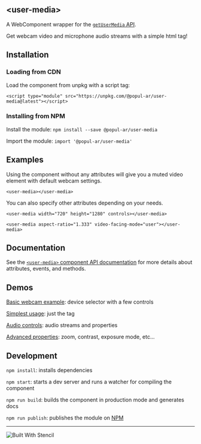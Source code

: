 ## &lt;user-media&gt;

A WebComponent wrapper for the [`getUserMedia` API](https://developer.mozilla.org/en-US/docs/Web/API/MediaDevices/getUserMedia). 

Get webcam video and microphone audio streams with a simple html tag!

## Installation

### Loading from CDN

Load the component from unpkg with a script tag: 

`<script type="module" src="https://unpkg.com/@popul-ar/user-media@latest"></script>`

### Installing from NPM

Install the module: `npm install --save @popul-ar/user-media`

Import the module: `import '@popul-ar/user-media'`


## Examples

Using the component without any attributes will give you a muted video element with default webcam settings.

`<user-media></user-media>`

You can also specify other attributes depending on your needs. 

`<user-media width="720" height="1280" controls></user-media>`

`<user-media aspect-ratio="1.333" video-facing-mode="user"></user-media>`

## Documentation

See the [`<user-media>` component API documentation](./src/components/user-media/readme.md) for more details about attributes, events, and methods.

## Demos

[Basic webcam example](www/index.html): device selector with a few controls

[Simplest usage](www/examples/simplest.html): just the tag

[Audio controls](www/examples/audio.html): audio streams and properties

[Advanced properties](www/examples/advanced.html): zoom, contrast, exposure mode, etc...

## Development

`npm install`: installs dependencies

`npm start`: starts a dev server and runs a watcher for compiling the component

`npm run build`: builds the component in production mode and generates docs

`npm run publish`: publishes the module on [NPM](https://www.npmjs.com/package/@popul-ar/user-media)

---

![Built With Stencil](https://img.shields.io/badge/-Built%20With%20Stencil-16161d.svg?logo=data%3Aimage%2Fsvg%2Bxml%3Bbase64%2CPD94bWwgdmVyc2lvbj0iMS4wIiBlbmNvZGluZz0idXRmLTgiPz4KPCEtLSBHZW5lcmF0b3I6IEFkb2JlIElsbHVzdHJhdG9yIDE5LjIuMSwgU1ZHIEV4cG9ydCBQbHVnLUluIC4gU1ZHIFZlcnNpb246IDYuMDAgQnVpbGQgMCkgIC0tPgo8c3ZnIHZlcnNpb249IjEuMSIgaWQ9IkxheWVyXzEiIHhtbG5zPSJodHRwOi8vd3d3LnczLm9yZy8yMDAwL3N2ZyIgeG1sbnM6eGxpbms9Imh0dHA6Ly93d3cudzMub3JnLzE5OTkveGxpbmsiIHg9IjBweCIgeT0iMHB4IgoJIHZpZXdCb3g9IjAgMCA1MTIgNTEyIiBzdHlsZT0iZW5hYmxlLWJhY2tncm91bmQ6bmV3IDAgMCA1MTIgNTEyOyIgeG1sOnNwYWNlPSJwcmVzZXJ2ZSI%2BCjxzdHlsZSB0eXBlPSJ0ZXh0L2NzcyI%2BCgkuc3Qwe2ZpbGw6I0ZGRkZGRjt9Cjwvc3R5bGU%2BCjxwYXRoIGNsYXNzPSJzdDAiIGQ9Ik00MjQuNywzNzMuOWMwLDM3LjYtNTUuMSw2OC42LTkyLjcsNjguNkgxODAuNGMtMzcuOSwwLTkyLjctMzAuNy05Mi43LTY4LjZ2LTMuNmgzMzYuOVYzNzMuOXoiLz4KPHBhdGggY2xhc3M9InN0MCIgZD0iTTQyNC43LDI5Mi4xSDE4MC40Yy0zNy42LDAtOTIuNy0zMS05Mi43LTY4LjZ2LTMuNkgzMzJjMzcuNiwwLDkyLjcsMzEsOTIuNyw2OC42VjI5Mi4xeiIvPgo8cGF0aCBjbGFzcz0ic3QwIiBkPSJNNDI0LjcsMTQxLjdIODcuN3YtMy42YzAtMzcuNiw1NC44LTY4LjYsOTIuNy02OC42SDMzMmMzNy45LDAsOTIuNywzMC43LDkyLjcsNjguNlYxNDEuN3oiLz4KPC9zdmc%2BCg%3D%3D&colorA=16161d&style=flat-square)

